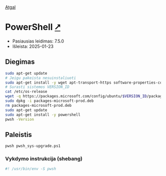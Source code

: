 [Atgal](./readme.md)

# PowerShell [&#x2B67;](https://learn.microsoft.com/en-us/powershell/)

* Pasiausias leidimas: 7.5.0
* Išleista: 2025-01-23

## Diegimas

```bash
sudo apt-get update
# Jeigu pakeista nesuinstaliuoti
sudo apt-get install -y wget apt-transport-https software-properties-common
# Surasti sistemos VERSION_ID 
cat /etc/os-release
wget -q https://packages.microsoft.com/config/ubuntu/$VERSION_ID/packages-microsoft-prod.deb
sudo dpkg -i packages-microsoft-prod.deb
rm packages-microsoft-prod.deb
sudo apt-get update
sudo apt-get install -y powershell
pwsh -Version
```

## Paleistis

```bash
pwsh pwsh_sys-upgrade.ps1
```

### Vykdymo instrukcija (shebang)

```bash
#! /usr/bin/env -S pwsh
```
